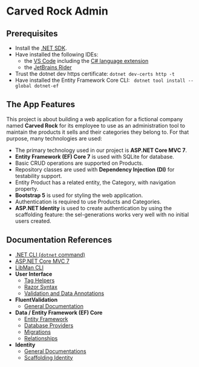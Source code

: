# Carved Rock Admin

## Prerequisites

* Install the [.NET SDK](https://dotnet.microsoft.com/en-us/download).
* Have installed the following IDEs:
  * the [VS Code](https://code.visualstudio.com) including the [C# language extension](https://marketplace.visualstudio.com/items?itemName=ms-dotnettools.csharp)
  * the [JetBrains Rider](https://www.jetbrains.com/rider/)
* Trust the dotnet dev https certificate: `dotnet dev-certs http -t`
* Have installed the Entity Framework Core CLI: ` dotnet tool install --global dotnet-ef`

## The App Features

This project is about building a web application for a fictional company named **Carved Rock** for its employee to use as an administration tool to maintain the products it sells and their categories they belong to. For that purpose, many technologies are used:

* The primary technology used in our project is **ASP.NET Core MVC 7**.
* **Entity Framework (EF) Core 7** is used with SQLite for database.
* Basic CRUD operations are supported on Products.
* Repository classes are used with **Dependency Injection (DI)** for testability support.
* Entity Product has a related entity, the Category, with navigation property.
* **Bootstrap 5** is used for styling the web application.
* Authentication is required to use Products and Categories.
* **ASP.NET Identity** is used to create authentication by using the scaffolding feature: the sel-generations works very well with no initial users created.

## Documentation References

* [.NET CLI (`dotnet` command)](https://docs.microsoft.com/en-us/dotnet//core/tools)
* [ASP.NET Core MVC 7](https://docs.microsoft.com/en-us/aspnet/core/mvc/overview?view=aspnetcore-7.0)
* [LibMan CLI](https://learn.microsoft.com/en-us/aspnet/core/client-side/libman/libman-cli?view=aspnetcore-6.0)
* **User Interface**
  * [Tag Helpers](https://docs.microsoft.com/en-us/aspnet/core/mvc/views/tag-helpers/built-in/?view=aspnetcore-7.0)
  * [Razor Syntax](https://docs.microsoft.com/en-us/aspnet/core/mvc/views/razor?view=apnetcore-7.0)
  * [Validation and Data Annotations](https://docs.microsoft.com/en-us/aspnet/core/mvc/models/validation)
* **FluentValidation**
  * [General Documentation](https://docs.fluentvalidation.net/en/latest/)
* **Data / Entity Framework (EF) Core**
  * [Entity Framework](https://docs.microsoft.com/en-us/ef/core)
  * [Database Providers](https://docs.microsoft.com/en-us/ef/core/providers/?tabs=dotnet-core-cli)
  * [Migrations](https://docs.microsoft.com/en-us/ef/core/managing-schemas/migrations)
  * [Relationships](https://docs.microsoft.com/en-us/ef/core/modeling/relationships)
* **Identity**
  * [General Documentations](https://docs.microsoft.com/en-us/aspnet/core/security/?view=aspnetcore-8.0)
  * [Scaffolding Identity](https://docs.microsoft.com/en-us/aspnet/core/security/authentication/scaffold-identity)
